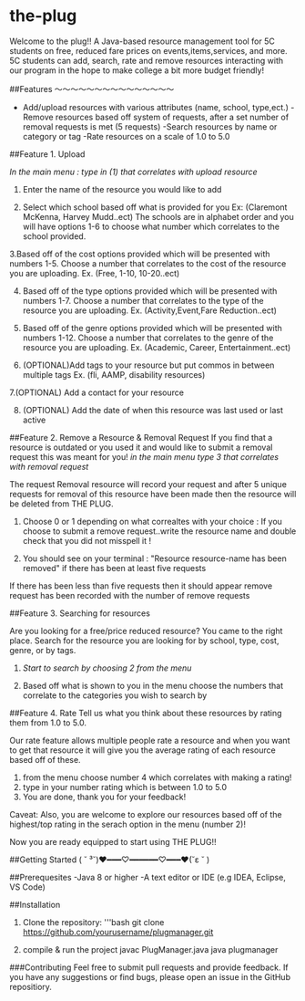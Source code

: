 # the-plug
Welcome to the plug!! A Java-based resource management tool for 5C students on free, reduced fare prices on events,items,services, and more. 5C students can add, search, rate and remove resources interacting with our program in the hope to make college a bit more budget friendly! 

##Features 〜〜〜〜〜〜〜〜〜〜〜〜〜〜〜

- Add/upload resources with various attributes (name, school, type,ect.) 
-Remove resources based off system of requests, after a set number of removal requests is met (5 requests) 
-Search resources by name or category or tag 
-Rate resources on a scale of 1.0 to 5.0

##Feature 1. Upload

*In the main menu : type in (1) that correlates with upload resource*

1. Enter the name of the resource you would like to add

2. Select which school based off what is provided for you Ex: (Claremont McKenna, Harvey Mudd..ect) 
The schools are in alphabet order and you will have options 1-6 to choose what number which correlates to the school provided. 

3.Based off of the cost options provided which will be presented with numbers 1-5. Choose a number that correlates to the cost of the resource you are uploading.
Ex. (Free, 1-10, 10-20..ect)

4. Based off of the type options provided which will be presented with numbers 1-7. Choose a number that correlates to the type of the resource you are uploading.
Ex. (Activity,Event,Fare Reduction..ect)

5. Based off of the genre options provided which will be presented with numbers 1-12. Choose a number that correlates to the genre of the resource you are uploading.
Ex. (Academic, Career, Entertainment..ect)

6. (OPTIONAL)Add tags to your resource but put commos in between multiple tags
Ex. (fli, AAMP, disability resources) 

7.(OPTIONAL) Add a contact for your resource

8. (OPTIONAL) Add the date of when this resource was last used or last active 

##Feature 2. Remove a Resource & Removal Request
If you find that a resource is outdated or you used it and would like to submit a removal request this was meant for you! 
*in the main menu type 3 that correlates with removal request*

The request Removal resource will record your request and after 5 unique requests for removal of this resource have been made then the resource will be deleted from THE PLUG.

1. Choose 0 or 1 depending on what correaltes with your choice : 
If you choose to submit a remove request..write the resource name and double check that you did not misspell it ! 

3. You should see on your terminal : "Resource resource-name has been removed" if there has been at least five requests 

If there has been less than five requests then it should appear remove request has been recorded with the number of remove requests 

##Feature 3. Searching for resources

Are you looking for a free/price reduced resource? You came to the right place. 
Search for the resource you are looking for by school, type, cost, genre, or by tags.

1. *Start to search by choosing 2 from the menu*

2. Based off what is shown to you in the menu choose the numbers that correlate to the categories you wish to search by 

##Feature 4. Rate 
Tell us what you think about these resources by rating them from 1.0 to 5.0. 

Our rate feature allows multiple people rate a resource and when you want to get that resource it will give you the average rating of each resource based off of these. 

1. from the menu choose number 4 which correlates with making a rating! 
2. type in your number rating which is between 1.0 to 5.0
3. You are done, thank you for your feedback!

Caveat: Also, you are welcome to explore our resources based off of the highest/top rating in the serach option in the menu (number 2)!


Now you are ready equipped to start using THE PLUG!!

##Getting Started  ( ˘ ³˘)♥━━━♡━━━━━━♡━━━♥(˘ε ˘ )

##Prerequesites
-Java 8 or higher 
-A text editor or IDE (e.g IDEA, Eclipse, VS Code)

##Installation
1. Clone the repository: 
'''bash 
git clone https://github.com/yourusername/plugmanager.git

2. compile & run the project 
javac PlugManager.java
java plugmanager

###Contributing 
Feel free to submit pull requests and provide feedback. If you have any suggestions or find bugs, please open an issue in the GitHub repositiory.
